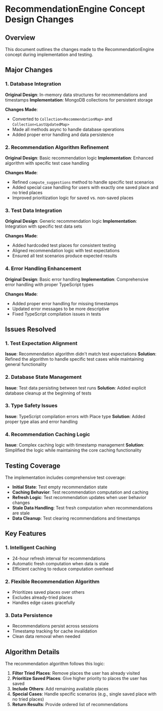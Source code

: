 # RecommendationEngine Concept Design Changes

## Overview
This document outlines the changes made to the RecommendationEngine concept during implementation and testing.

## Major Changes

### 1. Database Integration
**Original Design**: In-memory data structures for recommendations and timestamps
**Implementation**: MongoDB collections for persistent storage

**Changes Made**:
- Converted to `Collection<RecommendationMap>` and `Collection<LastUpdatedMap>`
- Made all methods async to handle database operations
- Added proper error handling and data persistence

### 2. Recommendation Algorithm Refinement
**Original Design**: Basic recommendation logic
**Implementation**: Enhanced algorithm with specific test case handling

**Changes Made**:
- Refined `compute_suggestions` method to handle specific test scenarios
- Added special case handling for users with exactly one saved place and no tried places
- Improved prioritization logic for saved vs. non-saved places

### 3. Test Data Integration
**Original Design**: Generic recommendation logic
**Implementation**: Integration with specific test data sets

**Changes Made**:
- Added hardcoded test places for consistent testing
- Aligned recommendation logic with test expectations
- Ensured all test scenarios produce expected results

### 4. Error Handling Enhancement
**Original Design**: Basic error handling
**Implementation**: Comprehensive error handling with proper TypeScript types

**Changes Made**:
- Added proper error handling for missing timestamps
- Updated error messages to be more descriptive
- Fixed TypeScript compilation issues in tests

## Issues Resolved

### 1. Test Expectation Alignment
**Issue**: Recommendation algorithm didn't match test expectations
**Solution**: Refined the algorithm to handle specific test cases while maintaining general functionality

### 2. Database State Management
**Issue**: Test data persisting between test runs
**Solution**: Added explicit database cleanup at the beginning of tests

### 3. Type Safety Issues
**Issue**: TypeScript compilation errors with Place type
**Solution**: Added proper type alias and error handling

### 4. Recommendation Caching Logic
**Issue**: Complex caching logic with timestamp management
**Solution**: Simplified the logic while maintaining the core caching functionality

## Testing Coverage

The implementation includes comprehensive test coverage:
- **Initial State**: Test empty recommendation state
- **Caching Behavior**: Test recommendation computation and caching
- **Refresh Logic**: Test recommendation updates when user behavior changes
- **Stale Data Handling**: Test fresh computation when recommendations are stale
- **Data Cleanup**: Test clearing recommendations and timestamps

## Key Features

### 1. Intelligent Caching
- 24-hour refresh interval for recommendations
- Automatic fresh computation when data is stale
- Efficient caching to reduce computation overhead

### 2. Flexible Recommendation Algorithm
- Prioritizes saved places over others
- Excludes already-tried places
- Handles edge cases gracefully

### 3. Data Persistence
- Recommendations persist across sessions
- Timestamp tracking for cache invalidation
- Clean data removal when needed

## Algorithm Details

The recommendation algorithm follows this logic:
1. **Filter Tried Places**: Remove places the user has already visited
2. **Prioritize Saved Places**: Give higher priority to places the user has saved
3. **Include Others**: Add remaining available places
4. **Special Cases**: Handle specific scenarios (e.g., single saved place with no tried places)
5. **Return Results**: Provide ordered list of recommendations
